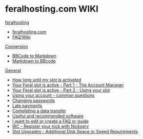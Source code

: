 # feralhosting.com WIKI

[feralhosting]()

  * [feralhosting.com](https://www.feralhosting.com/pricing)
  * [FAQ/Wiki](https://www.feralhosting.com/faq/)

[Conversion]()

  * [BBCode to Markdown](http://feralhosting.github.io/convert/b2m/index.html)
  * [Markdown to BBcode](http://feralhosting.github.io/convert/m2b/index.html)

[General]()

  * [How long until my slot is activated](#https://rawgithub.com/feralhosting/feralfilehosting/master/Feral%20Wiki/General/How%20long%20until%20my%20slot%20is%20activated/readme.md)
  * [Your Feral slot is active - Part 1 - The Account Manager](#https://rawgithub.com/feralhosting/feralfilehosting/master/Feral%20Wiki/General/Your%20Feral%20slot%20is%20active%20-%20Part%201%20-%20The%20Account%20Manager/readme.md)
  * [Your Feral slot is active - Part 2 - Using your slot](#https://rawgithub.com/feralhosting/feralfilehosting/master/Feral%20Wiki/General/Your%20Feral%20slot%20is%20active%20-%20Part%202%20-%20Using%20your%20slot/readme.md)
  * [Using your account - common questions]()
  * [Changing passwords]()
  * [Late payments]()
  * [Completing a data transfer]()
  * [Useful and recommended software]()
  * [I want to edit or create a FAQ or guide]()
  * [IRC - Register your nick with Nickserv]()
  * [Slot Upgrades - Additional Disk Space or Speed Requirements]() 